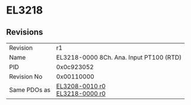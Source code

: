 # EL3218

## Revisions
<table>
<tr>
<td>Revision</td>
<td>r1</td>
</tr>
<tr>
<td>Name</td>
<td>EL3218-0000 8Ch. Ana. Input PT100 (RTD)</td>
</tr>
<tr>
<td>PID</td>
<td>0x0c923052</td>
</tr>
<tr>
<td>Revision No</td>
<td>0x00110000</td>
</tr>
<tr>
<td>Same PDOs as</td>
<td><a href="EL3208-0010.md">EL3208-0010 r0</a><br/><a href="EL3218-0000.md">EL3218-0000 r0</a></td>
</tr>
</table>
